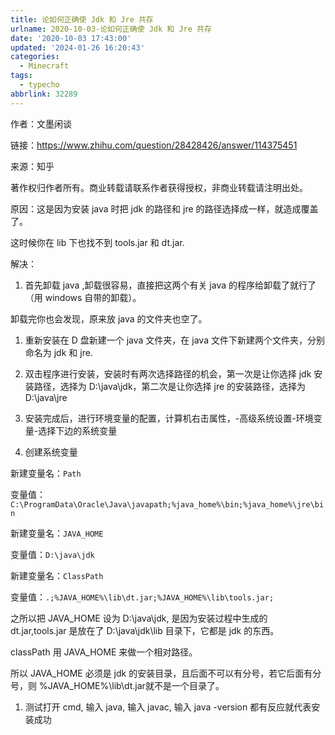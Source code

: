 ```yaml
---
title: 论如何正确使 Jdk 和 Jre 共存
urlname: 2020-10-03-论如何正确使 Jdk 和 Jre 共存
date: '2020-10-03 17:43:00'
updated: '2024-01-26 16:20:43'
categories:
  - Minecraft
tags:
  - typecho
abbrlink: 32289
---
```

作者：文墨闲谈

链接：https://www.zhihu.com/question/28428426/answer/114375451

来源：知乎

著作权归作者所有。商业转载请联系作者获得授权，非商业转载请注明出处。



原因：这是因为安装 java 时把 jdk 的路径和 jre 的路径选择成一样，就造成覆盖了。

这时候你在 lib 下也找不到 tools.jar 和 dt.jar.



解决：
1. 首先卸载 java ,卸载很容易，直接把这两个有关 java 的程序给卸载了就行了（用 windows 自带的卸载）。

卸载完你也会发现，原来放 java 的文件夹也空了。
1. 重新安装在 D 盘新建一个 java 文件夹，在 java 文件下新建两个文件夹，分别命名为 jdk 和 jre.

1. 双击程序进行安装，安装时有两次选择路径的机会，第一次是让你选择 jdk 安装路径，选择为 D:\java\jdk，第二次是让你选择 jre 的安装路径，选择为 D:\java\jre

1. 安装完成后，进行环境变量的配置，计算机右击属性，-高级系统设置-环境变量-选择下边的系统变量

1. 创建系统变量

新建变量名：`Path`

变量值：`C:\ProgramData\Oracle\Java\javapath;%java_home%\bin;%java_home%\jre\bin`

新建变量名：`JAVA_HOME`

变量值：`D:\java\jdk`

新建变量名：`ClassPath`

变量值：`.;%JAVA_HOME%\lib\dt.jar;%JAVA_HOME%\lib\tools.jar;`

之所以把 JAVA_HOME 设为 D:\java\jdk, 是因为安装过程中生成的 dt.jar,tools.jar 是放在了 D:\java\jdk\lib 目录下，它都是 jdk 的东西。

classPath 用 JAVA_HOME 来做一个相对路径。

所以 JAVA_HOME 必须是 jdk 的安装目录，且后面不可以有分号，若它后面有分号，则 %JAVA_HOME%\lib\dt.jar就不是一个目录了。
1. 测试打开 cmd, 输入 java, 输入 javac, 输入 java -version 都有反应就代表安装成功

